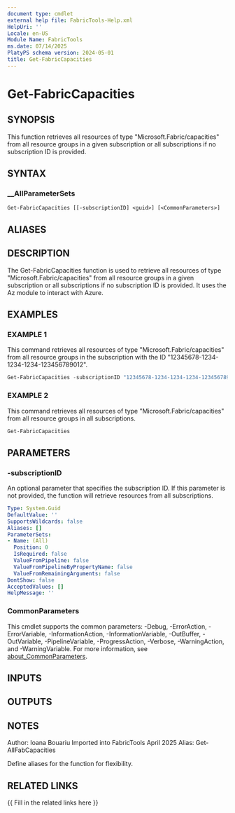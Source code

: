 ```yaml
---
document type: cmdlet
external help file: FabricTools-Help.xml
HelpUri: ''
Locale: en-US
Module Name: FabricTools
ms.date: 07/14/2025
PlatyPS schema version: 2024-05-01
title: Get-FabricCapacities
---
```


# Get-FabricCapacities

## SYNOPSIS

This function retrieves all resources of type "Microsoft.Fabric/capacities" from all resource groups in a given subscription or all subscriptions if no subscription ID is provided.

## SYNTAX

### __AllParameterSets

```
Get-FabricCapacities [[-subscriptionID] <guid>] [<CommonParameters>]
```

## ALIASES

## DESCRIPTION

The Get-FabricCapacities function is used to retrieve all resources of type "Microsoft.Fabric/capacities" from all resource groups in a given subscription or all subscriptions if no subscription ID is provided.
It uses the Az module to interact with Azure.

## EXAMPLES

### EXAMPLE 1

This command retrieves all resources of type "Microsoft.Fabric/capacities" from all resource groups in the subscription with the ID "12345678-1234-1234-1234-123456789012". 

```powershell
Get-FabricCapacities -subscriptionID "12345678-1234-1234-1234-123456789012"
```

### EXAMPLE 2

This command retrieves all resources of type "Microsoft.Fabric/capacities" from all resource groups in all subscriptions.

```powershell
Get-FabricCapacities
```

## PARAMETERS

### -subscriptionID

An optional parameter that specifies the subscription ID.
If this parameter is not provided, the function will retrieve resources from all subscriptions.

```yaml
Type: System.Guid
DefaultValue: ''
SupportsWildcards: false
Aliases: []
ParameterSets:
- Name: (All)
  Position: 0
  IsRequired: false
  ValueFromPipeline: false
  ValueFromPipelineByPropertyName: false
  ValueFromRemainingArguments: false
DontShow: false
AcceptedValues: []
HelpMessage: ''
```

### CommonParameters

This cmdlet supports the common parameters: -Debug, -ErrorAction, -ErrorVariable,
-InformationAction, -InformationVariable, -OutBuffer, -OutVariable, -PipelineVariable,
-ProgressAction, -Verbose, -WarningAction, and -WarningVariable. For more information, see
[about_CommonParameters](https://go.microsoft.com/fwlink/?LinkID=113216).

## INPUTS

## OUTPUTS

## NOTES

Author: Ioana Bouariu
Imported into FabricTools April 2025
Alias: Get-AllFabCapacities

Define aliases for the function for flexibility.

## RELATED LINKS

{{ Fill in the related links here }}
